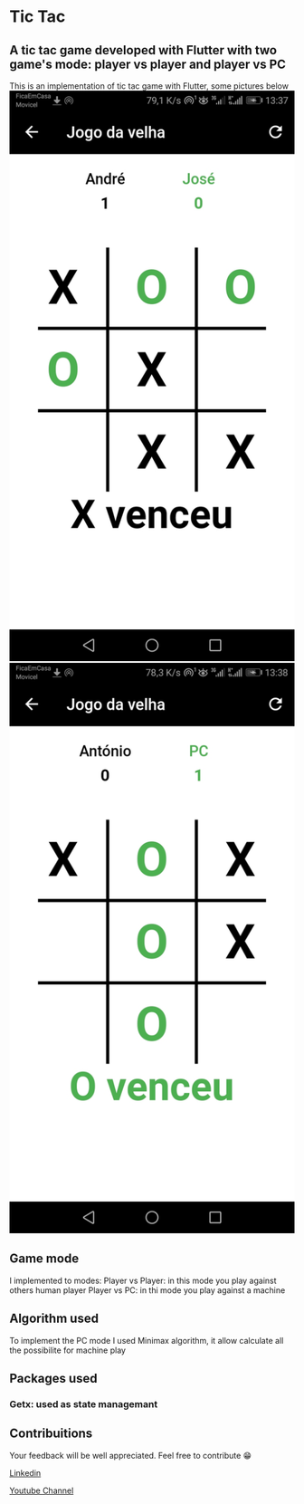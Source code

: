 # Tic Tac

## A tic tac game developed with Flutter with two game's mode: player vs player and player vs PC

This is an implementation of tic tac game with Flutter, some pictures below
![Mode 1: Player vs Playe](https://github.com/antonio-nicolau/tic-tac-game/blob/master/screenshots/Screenshot_20210223-133751.jpg)
![Mode 2: Player vs PC](https://github.com/antonio-nicolau/tic-tac-game/blob/master/screenshots/Screenshot_20210223-133824.jpg)

## Game mode
I implemented to modes:
Player vs Player: in this mode you play against others human player
Player vs PC: in thi mode you play against a machine

## Algorithm used
To implement the PC mode I used Minimax algorithm, it allow calculate all the possibilite for machine play

## Packages used
### Getx: used as state managemant

## Contribuitions
Your feedback will be well appreciated. 
Feel free to contribute 😁

[Linkedin](https://www.linkedin.com/in/ant%C3%B3nio-nicolau-5b7557181/)

[Youtube Channel](https://www.youtube.com/channel/UCEWMpqJBIAjO3Lholi6VsDA)
